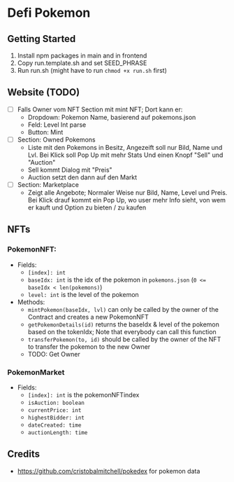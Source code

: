 # Defi Pokemon
## Getting Started
1. Install npm packages in main and in frontend
2. Copy run.template.sh and set SEED_PHRASE
3. Run run.sh (might have to run `chmod +x run.sh` first)

## Website (TODO)
- [ ] Falls Owner vom NFT Section mit mint NFT; Dort kann er:
    - Dropdown: Pokemon Name, basierend auf pokemons.json
    - Feld: Level Int parse
    - Button: Mint
- [ ] Section: Owned Pokemons
    - Liste mit den Pokemons in Besitz, Angezeift soll nur Bild, Name und Lvl. Bei Klick soll Pop Up mit mehr Stats Und einen Knopf "Sell" und "Auction"
    - Sell kommt Dialog mit "Preis"
    - Auction setzt den dann auf den Markt
- [ ] Section: Marketplace
    - Zeigt alle Angebote; Normaler Weise nur Bild, Name, Level und Preis. Bei Klick drauf kommt ein Pop Up, wo user mehr Info sieht, von wem er kauft und Option zu bieten / zu kaufen

## NFTs
### PokemonNFT:
- Fields: 
    - `[index]: int`
    - `baseIdx: int` is the idx of the pokemon in `pokemons.json` (`0 <= baseIdx < len(pokemons)`)
    - `level: int` is the level of the pokemon
- Methods:
    - `mintPokemon(baseIdx, lvl)` can only be called by the owner of the Contract and creates a new PokemonNFT
    - `getPokemonDetails(id)` returns the baseIdx & level of the pokemon based on the tokenIdx; Note that everybody can call this function
    - `transferPokemon(to, id)` should be called by the owner of the NFT to transfer the pokemon to the new Owner
    - TODO: Get Owner
### PokemonMarket 
- Fields: 
    - `[index]: int` is the pokemonNFTindex
    - `isAuction: boolean`
    - `currentPrice: int` 
    - `highestBidder: int`
    - `dateCreated: time`
    - `auctionLength: time`

## Credits
- https://github.com/cristobalmitchell/pokedex for pokemon data